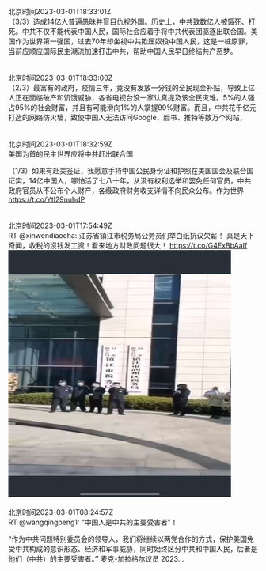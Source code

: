 北京时间2023-03-01T18:33:01Z<br>（3/3）造成14亿人普遍愚昧并盲目仇视外国。历史上，中共致数亿人被饿死、打死。中共不仅不能代表中国人民，国际社会应着手将中共代表团驱逐出联合国。美国作为世界第一强国，过去70年却坐视中共欺压奴役中国人民，这是一桩原罪，当前应顺应国际民主潮流加速打击中共，帮助中国人民早日终结共产恶梦。<br><br><br>北京时间2023-03-01T18:33:00Z<br>（2/3）最富有的政府，疫情三年，竟没有发放一分钱的全民现金补贴，导致上亿人正在面临破产和饥饿威胁，各省电视台没一家认真提及该全民灾难。5%的人强占95%的社会财富，并且有可能滑向1%的人掌握99%财富。而且，中共花千亿元打造的网络防火墙，致使中国人无法访问Google、脸书、推特等数万个网站，<br><br><br>北京时间2023-03-01T18:32:59Z<br>美国为首的民主世界应将中共赶出联合国

（1/3）如果有赴美签证，我愿意手持中国公民身份证和护照在美国国会及联合国证实，14亿中国人，哪怕活了七八十年，从没有权利选举和罢免任何官员，中共政府官员从不公布个人财产，各级政府财务收支详情不向民众公布。作为世界 
https://t.co/Ytl29nuhdP<br><br><br>北京时间2023-03-01T17:54:49Z<br>RT @xinwendiaocha: 江苏省镇江市税务局公务员们举白纸抗议欠薪！
真是天下奇闻，收税的沒钱发工资！看来地方财政问题很大！ https://t.co/G4ExBbAaIf<br><img src='/temp/video/2023/w-Month-3/y-Day-01/BanGFW2/1630869188532371456_0.jpg' width='450' height='500'><br><br>北京时间2023-03-01T08:24:57Z<br>RT @wangqingpeng1: “中国人是中共的主要受害者”！

“作为中共问题特别委员会的领导人，我们将继续以两党合作的方式，保护美国免受中共构成的意识形态、经济和军事威胁，同时始终区分中共和中国人民，后者是他们（中共）的主要受害者。’’
麦克-加拉格尔议员 
2023…<br><br><br>